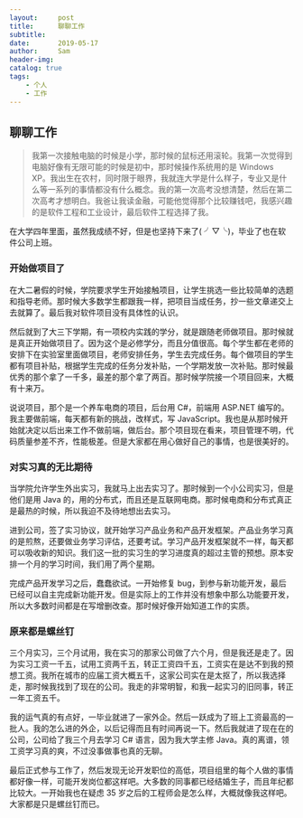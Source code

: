 ```yaml
---
layout:     post
title:      聊聊工作
subtitle:   
date:       2019-05-17
author:     Sam
header-img: 
catalog: true
tags:
    - 个人
    - 工作
---
```


## 聊聊工作

> 我第一次接触电脑的时候是小学，那时候的鼠标还用滚轮。我第一次觉得到电脑好像有无限可能的时候是初中，那时候操作系统用的是 Windows XP。我出生在农村，同时限于眼界，我就连大学是什么样子，专业又是什么等一系列的事情都没有什么概念。我的第一次高考没想清楚，然后在第二次高考才想明白。我爸让我读金融，可能他觉得那个比较赚钱吧，我感兴趣的是软件工程和工业设计，最后软件工程选择了我。

在大学四年里面，虽然我成绩不好，但是也坚持下来了( ╯▽╰)，毕业了也在软件公司上班。

### 开始做项目了

在大二暑假的时候，学院要求学生开始接触项目，让学生挑选一些比较简单的选题和指导老师。那时候大多数学生都跟我一样，把项目当成任务，抄一些文章递交上去就算了。最后我对软件项目没有具体性的认识。

然后就到了大三下学期，有一项校内实践的学分，就是跟随老师做项目。那时候就是真正开始做项目了。因为这个是必修学分，而且分值很高。每个学生都在老师的安排下在实验室里面做项目，老师安排任务，学生去完成任务。每个做项目的学生都有项目补贴，根据学生完成的任务分发补贴，一个学期发放一次补贴。那时候最优秀的那个拿了一千多，最差的那个拿了两百。那时候学院接一个项目回来，大概有十来万。

说说项目，那个是一个养车电商的项目，后台用 C#，前端用 ASP.NET 编写的。我主要做前端，每天都有新的挑战，改样式，写 JavaScript。我也是从那时候开始就决定以后出来工作不做前端，做后台。那个项目现在看来，项目管理不明，代码质量参差不齐，性能极差。但是大家都在用心做好自己的事情，也是很美好的。

### 对实习真的无比期待

当学院允许学生外出实习，我就马上出去实习了。那时候到一个小公司实习，但是他们是用 Java 的，用的分布式，而且还是互联网电商。那时候电商和分布式真正是最热的时候，所以我迫不及待地想出去实习。

进到公司，签了实习协议，就开始学习产品业务和产品开发框架。产品业务学习真的是煎熬，还要做业务学习评估，还要考试。学习产品开发框架就不一样，每天都可以吸收新的知识。我们这一批的实习生的学习进度真的超过主管的预想。原本安排一个月的学习时间，我们用了两个星期。

完成产品开发学习之后，蠢蠢欲试。一开始修复 bug，到参与新功能开发，最后已经可以自主完成新功能开发。但是实际上的工作并没有想象中那么功能要开发，所以大多数时间都是在写增删改查。那时候好像开始知道工作的实质。

### 原来都是螺丝钉

三个月实习，三个月试用，我在实习的那家公司做了六个月，但是我还是走了。因为实习工资一千五，试用工资两千五，转正工资四千五，工资实在是达不到我的预想工资。我所在城市的应届工资大概五千，这家公司实在是太抠了，所以我选择走，那时候我找到了现在的公司。我走的非常明智，和我一起实习的旧同事，转正一年工资五千。

我的运气真的有点好，一毕业就进了一家外企。然后一跃成为了班上工资最高的一批人。我的怎么进的外企，以后记得而且有时间再说一下。然后我就进了现在在的公司，公司给了我三个月去学习 C# 语言，因为我大学主修 Java。真的离谱，领工资学习真的爽，不过没事做事也真的无聊。

最后正式参与工作了，然后发现无论开发职位的高低，项目组里的每个人做的事情都好像一样，可能开发岗位都这样吧。大多数的同事都已经结婚生子，而且年纪都比较大。一开始我也在疑虑 35 岁之后的工程师会是怎么样，大概就像我这样吧。大家都是只是螺丝钉而已。
